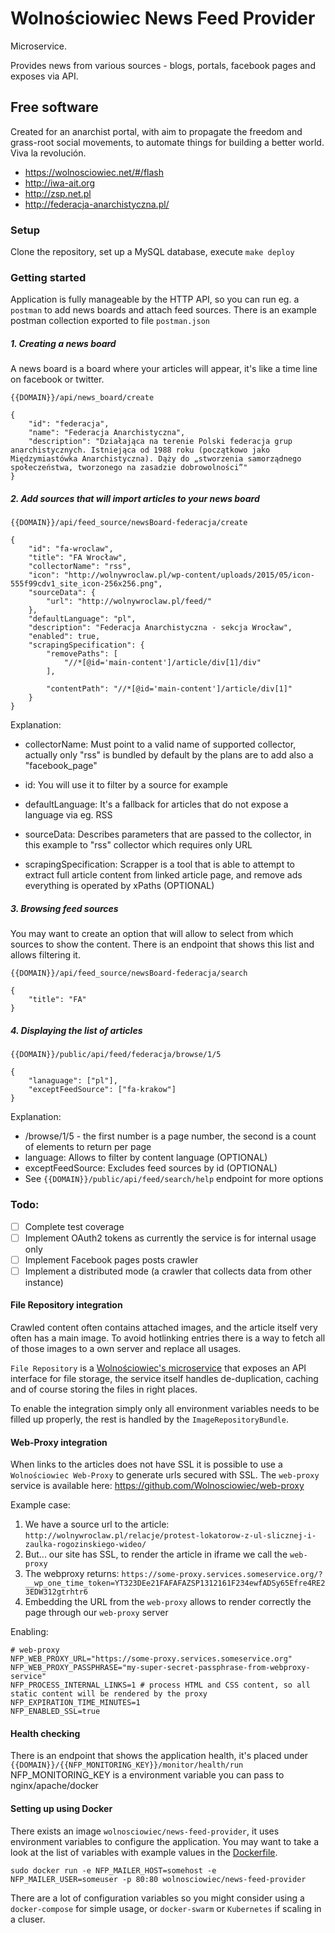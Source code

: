 Wolnościowiec News Feed Provider
================================

Microservice.

Provides news from various sources - blogs, portals, facebook pages and exposes via API.

Free software
-------------

Created for an anarchist portal, with aim to propagate the freedom and grass-root social movements,
to automate things for building a better world. Viva la revolución.

- https://wolnosciowiec.net/#/flash
- http://iwa-ait.org
- http://zsp.net.pl
- http://federacja-anarchistyczna.pl/

### Setup

Clone the repository, set up a MySQL database, execute `make deploy`

### Getting started

Application is fully manageable by the HTTP API, so you can run eg. a `postman` to add news boards and attach feed sources.
There is an example postman collection exported to file `postman.json`

##### 1. Creating a news board

A news board is a board where your articles will appear, it's like a time line on facebook or twitter.

`{{DOMAIN}}/api/news_board/create`

```
{
    "id": "federacja",
    "name": "Federacja Anarchistyczna",
    "description": "Działająca na terenie Polski federacja grup anarchistycznych. Istniejąca od 1988 roku (początkowo jako Międzymiastówka Anarchistyczna). Dąży do „stworzenia samorządnego społeczeństwa, tworzonego na zasadzie dobrowolności”"
} 
```

##### 2. Add sources that will import articles to your news board

`{{DOMAIN}}/api/feed_source/newsBoard-federacja/create`

```
{
    "id": "fa-wroclaw",
    "title": "FA Wrocław",
    "collectorName": "rss",
    "icon": "http://wolnywroclaw.pl/wp-content/uploads/2015/05/icon-555f99cdv1_site_icon-256x256.png",
    "sourceData": {
        "url": "http://wolnywroclaw.pl/feed/"
    },
    "defaultLanguage": "pl",
    "description": "Federacja Anarchistyczna - sekcja Wrocław",
    "enabled": true,
    "scrapingSpecification": {
        "removePaths": [
            "//*[@id='main-content']/article/div[1]/div"
        ],
        
        "contentPath": "//*[@id='main-content']/article/div[1]"
    }
}
```

Explanation:
- collectorName: Must point to a valid name of supported collector, actually only "rss" is bundled by default
  by the plans are to add also a "facebook_page"
  
- id: You will use it to filter by a source for example
- defaultLanguage: It's a fallback for articles that do not expose a language via eg. RSS
- sourceData: Describes parameters that are passed to the collector, in this example to "rss" collector which
  requires only URL
- scrapingSpecification: Scrapper is a tool that is able to attempt to extract full article content from linked article page, and remove ads
  everything is operated by xPaths (OPTIONAL)
  
##### 3. Browsing feed sources 

You may want to create an option that will allow to select from which sources to show the content.
There is an endpoint that shows this list and allows filtering it.

`{{DOMAIN}}/api/feed_source/newsBoard-federacja/search`

```
{
    "title": "FA"
}
```

##### 4. Displaying the list of articles

`{{DOMAIN}}/public/api/feed/federacja/browse/1/5`

```
{
    "lanaguage": ["pl"],
    "exceptFeedSource": ["fa-krakow"]
}
```

Explanation:
- /browse/1/5 - the first number is a page number, the second is a count of elements to return per page
- language: Allows to filter by content language (OPTIONAL)
- exceptFeedSource: Excludes feed sources by id (OPTIONAL)
- See `{{DOMAIN}}/public/api/feed/search/help` endpoint for more options

### Todo:
- [ ] Complete test coverage
- [ ] Implement OAuth2 tokens as currently the service is for internal usage only
- [ ] Implement Facebook pages posts crawler
- [ ] Implement a distributed mode (a crawler that collects data from other instance)

#### File Repository integration

Crawled content often contains attached images, and the article itself very often has a main image.
To avoid hotlinking entries there is a way to fetch all of those images to a own server
and replace all usages.

`File Repository` is a [Wolnościowiec's microservice](https://github.com/Wolnosciowiec/file-repository) that exposes an API interface for file storage,
the service itself handles de-duplication, caching and of course storing the files in right places.

To enable the integration simply only all environment variables needs to be filled up properly,
the rest is handled by the `ImageRepositoryBundle`.

#### Web-Proxy integration

When links to the articles does not have SSL it is possible to use a `Wolnościowiec Web-Proxy` to generate urls secured with SSL.
The `web-proxy` service is available here: https://github.com/Wolnosciowiec/web-proxy

Example case:
1. We have a source url to the article: `http://wolnywroclaw.pl/relacje/protest-lokatorow-z-ul-slicznej-i-zaulka-rogozinskiego-wideo/`
2. But... our site has SSL, to render the article in iframe we call the `web-proxy`
3. The webproxy returns: `https://some-proxy.services.someservice.org/?__wp_one_time_token=YT323DEe21FAFAFAZSP1312161F234ewfADSy65Efre4RE23EDW312gtrhtr6`
4. Embedding the URL from the `web-proxy` allows to render correctly the page through our `web-proxy` server

Enabling:

```
# web-proxy
NFP_WEB_PROXY_URL="https://some-proxy.services.someservice.org"
NFP_WEB_PROXY_PASSPHRASE="my-super-secret-passphrase-from-webproxy-service"
NFP_PROCESS_INTERNAL_LINKS=1 # process HTML and CSS content, so all static content will be rendered by the proxy
NFP_EXPIRATION_TIME_MINUTES=1
NFP_ENABLED_SSL=true
```

#### Health checking

There is an endpoint that shows the application health, it's placed under `{{DOMAIN}}/{{NFP_MONITORING_KEY}}/monitor/health/run`
NFP_MONITORING_KEY is a environment variable you can pass to nginx/apache/docker

#### Setting up using Docker

There exists an image `wolnosciowiec/news-feed-provider`, it uses environment variables to configure the application.
You may want to take a look at the list of variables with example values in the [Dockerfile](./Dockerfile.x86_64).

```
sudo docker run -e NFP_MAILER_HOST=somehost -e NFP_MAILER_USER=someuser -p 80:80 wolnosciowiec/news-feed-provider
```

There are a lot of configuration variables so you might consider using a `docker-compose` for simple usage,
or `docker-swarm` or `Kubernetes` if scaling in a cluser.
